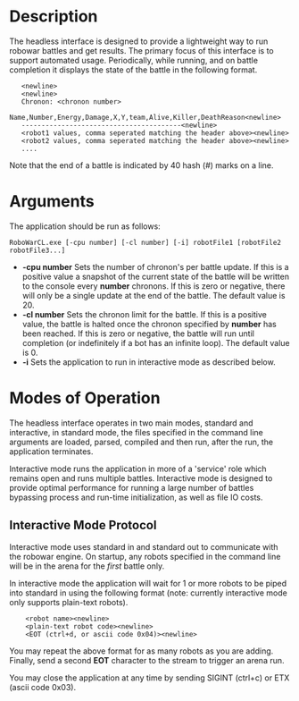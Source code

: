 # Description #
The headless interface is designed to provide a lightweight way to run robowar battles and get results. The primary focus of this interface is to support automated usage. Periodically, while running, and on battle completion it displays the state of the battle in the following format.
```
   <newline>
   <newline>
   Chronon: <chronon number>
   Name,Number,Energy,Damage,X,Y,team,Alive,Killer,DeathReason<newline>
   ----------------------------------------<newline>
   <robot1 values, comma seperated matching the header above><newline>
   <robot2 values, comma seperated matching the header above><newline>
   ....
```
Note that the end of a battle is indicated by 40 hash (#) marks on a line.

# Arguments #
The application should be run as follows:
```
RoboWarCL.exe [-cpu number] [-cl number] [-i] robotFile1 [robotFile2 robotFile3...]
```
  * **-cpu number** Sets the number of chronon's per battle update. If this is a positive value a snapshot of the current state of the battle will be written to the console every **number** chronons. If this is zero or negative, there will only be a single update at the end of the battle. The default value is 20.
  * **-cl number** Sets the chronon limit for the battle.  If this is a positive value, the battle is halted once the chronon specified by **number** has been reached. If this is zero or negative, the battle will run until completion (or indefinitely if a bot has an infinite loop). The default value is 0.
  * **-i** Sets the application to run in interactive mode as described below.

# Modes of Operation #
The headless interface operates in two main modes, standard and interactive, in standard mode, the files specified in the command line arguments are loaded, parsed, compiled and then run, after the run, the application terminates.

Interactive mode runs the application in more of a 'service' role which remains open and runs multiple battles. Interactive mode is designed to provide optimal performance for running a large number of battles bypassing process and run-time initialization, as well as file IO costs.
## Interactive Mode Protocol ##
Interactive mode uses standard in and standard out to communicate with the robowar engine.
On startup, any robots specified in the command line will be in the arena for the _first_ battle only.

In interactive mode the application will wait for 1 or more robots to be piped into standard in using the following format (note: currently interactive mode only supports plain-text robots).
```
    <robot name><newline>
    <plain-text robot code><newline>
    <EOT (ctrl+d, or ascii code 0x04)><newline>
```
You may repeat the above format for as many robots as you are adding. Finally, send a second **EOT** character to the stream to trigger an arena run.

You may close the application at any time by sending SIGINT (ctrl+c) or ETX (ascii code 0x03).
